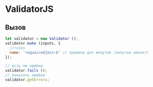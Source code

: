 # ValidatorJS
## Вызов
```js
let validator = new Validator ();
validator.make (inputs, {
  //rules
  name: 'requaired|min:6' // правила для инпутов (инпутов обьект)
});
```
```js
// есть ли ошибки
validator.fails ();
// показать ошибки
validator.getErrors;
```
